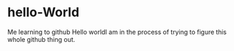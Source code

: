 # hello-World
Me learning to github 
Hello worldI am in the process of trying to figure this whole github thing out. 
